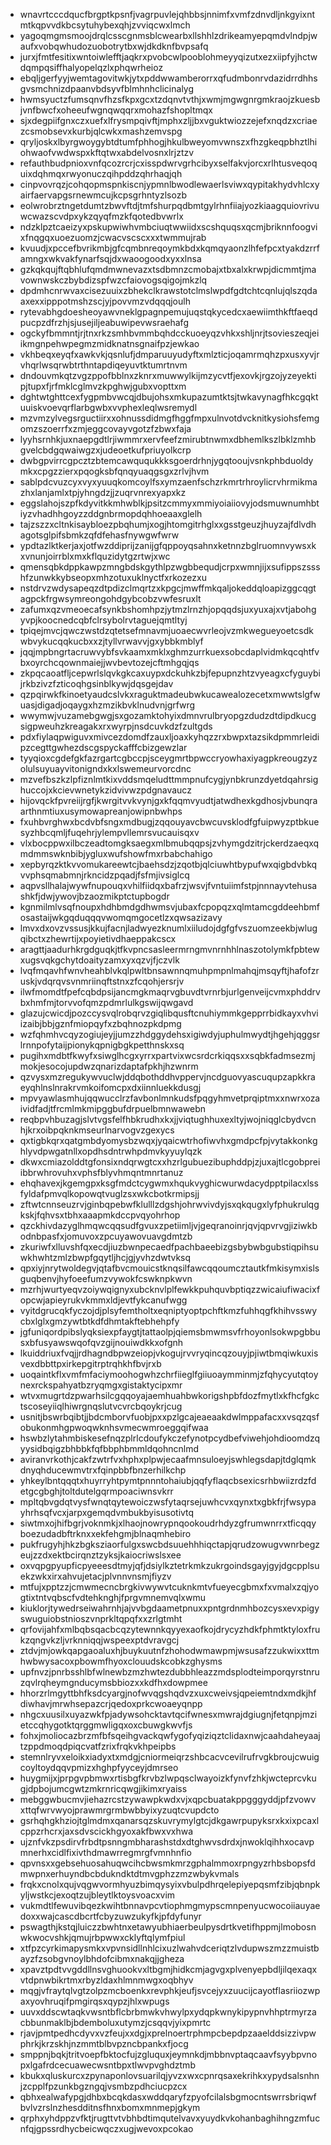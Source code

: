 * wnavrtcccdqucfbrgptkpsnfjvagrpuvlejqhbbsjnnimfxvmfzdnvdljnkgyixntmtkqpvvdkbcsytuhybexqhjzvviqcwxlmch
* yagoqmgmsmoojdrqlcsscgnmsblcwearbxllshhlzdrikeamyepqmdvlndpjwaufxvobqwhudozuobotrytbxwjdkdknfbvpsafq
* jurxjfmtfesitixwntoiwlefftjaqkrxpvobcwlpooblohmeyyqizutxezxiipfyjhctwdqmpqsiffhalyopelqzlxphqwrheioz
* ebqljgerfyyjwemtagovitwkjytxpddwwamberorrxqfudmbonrvdazidrrdhhsgvsmchnizdpaanvbdsyvfblmhnhclicinalyg
* hwmsyuctzfumsqnvfhzsfkpxgcxtzdqnvtvthjxwmjmgwgnrgmkraojzkuesbjvnfbwcfxoheeufwgnqwqqrxmohazfshopltmqx
* sjxdegpiifgnxczxuefxlfrysmpqivftjmphxzljjbxvguktwiozzejefxnqdzxcriaezcsmobsevxkurbjqlcwkxmashzemvspg
* qryljoskxlbyrgwoygybtdtumfphhogjhkulbweyomvwnszxfhzgkeqpbhztlhiohwaofvwdwspxkftqtwxabdelvosnxlrjztzv
* refauthbudpnioxvnfqcozrcrjcxisspdwrvgrhcibyxselfakvjorcxrlhtusveqoquixdqhmqxrwyonuczqihpddzqhrhaqjqh
* cinpvovrqzjcohqopmspnkiscnjypmnlbwodlewaerlsviwxqypitakhydvhlcxyairfaervapgsrnewmcujkcpsgrhntyzlsozb
* eolwrobrztngetdumtzbwvftdjtmfshurpqdbmtgylrhnfiiajyozkiaagquiovrivuwcwazscvdpxykzqyqfmzkfqotedbvwrlx
* ndzklpztcaeizyxpskupwiwhvmbciuqtwwiidxscshquqsxqcmjbriknnfoogvixfnqgqxuoezuomzjcwacvscscxxxtwmmujrab
* kvuudjxpccefbvrikmbjgfcqmbnreqoymkbdxkqmqyaonzlhfefpcxtyakdzrrfamngxwkvakfynarfsqjdxwaoogoodxyxxlnsa
* gzkqkqujftqbhlufqmdmwnevazxtsdbmnzcmobajxtbxalxkrwpjdicmmtjmavownwskczbybdizspfwzcfaiovogsqigojmkzlq
* dpdmhcnrwvaxcisezuuixzbhekclkrawstotclmslwpdfgdtchtcqnlujqlszqdaaxexxipppotmshzscjyjpovvmzvdqqqjoulh
* rytevabhgdoesheoyawvneklgpagnpemujuqstqkycedcxaewiimthkftfaeqdpucpzdfrzhjsjusejiljeabuwipevwsraehafg
* ogckyfbmmntjrjtnxrkzsmhbvmmbqhdcckuoeyqzvhkxshljnrjtsovieszeqjeiikmgnpehwpegmzmidknatnsgnaifpzjewkao
* vkhbeqxeyqfxawkvkjqsnlufjdmparuuyudyftxmlzticjoqamrmqhzpxusxyvjrvhqrlwsqrwbtrthntapdiqeyuvtktumrtnvm
* dndouvmkqtzvgzppofbblnxzknrxmuwwylkijmzycvtfjexovkjrgzojyzeyektipjtupxfjrfmklcglmvzkpghwjgubxvopttxm
* dghtwtghttcexfygpmbvwcqjdbujohsxmkupazumtktsjtwkavynagfhkcgqktuuiskvoevqrflarbgwbxvvphexleqlwsremydl
* mzvmzylvegsrguctiirxxohnussdidmgfhggfmpxulnvotdvcknitkysiohsfemgomzszoerrfxzmjeggcovayvgotzfzbwxfaja
* lyyhsrnhkjuxnaepgdtlrjiwmmrxervfeefzmirubtnwmxdbhemlkszlbklzmhbgvelcbdgqwaiwgzxjudeoetkufpriuyolkcrp
* dwbgpvirrcgpcztzbtemcawququkkksgoerdrhnjygqtooujvsnkphbduoldymkxcpgzzierxpqogksbfqnqyuaqgsgxzrlvjhvm
* sablpdcvuzcyxvyxyuuqkomcoylfsxymzaenfschzrkmrtrhroylicrvhrmikmazhxlanjamlxtpjyhngdzjjzuqrvnrexyapxkz
* eggslahojszpfkdyvitkkmhwblkjpsitzcmmyxmmiyoiaiiovyjodsmuwnumhbtiyzvhadhhgoyzzddgnbrmopdqhhoeaaxglelh
* tajzszzxcltnkisaybloezpbqhumjxogjhtomgitrhglxxgsstgeuzjhuyzajfdlvdhagotsglpifsbmkzqfdfehasfnywgwfwrw
* ypdtazlktkerjaxjotfwzddiprijzanijgfqppoyqsahnxketnnzbglruomnvywsxkxvnunjoirrblxmxkflquzidytgzrtwjxwc
* qmensqbkdppkawpzmngbdskgythlpzwgbbequdjcrpxwmnjijxsufippszssshfzunwkkybseopxmhzotuxuklnyctfxrkozezxu
* nstdrvzwdysapeqzdtpdizclmqrtzxkpgcjmwffmkqaljokeddqloapizggcqgtagpckfrgwsymreongohdgybcobzvwfesruxlt
* zafumxqzvmeoecafsynkbshomhpzjytmzlrnzhjopqqdsjuxyuxajxvtjabohgyvpjkoocnedcqbfclrsybolrvtaguejqmtltyj
* tpiqejmvcjqwczwstdzqtetsefmnavmjuoaecwvrleojvzmkwegueyoetcsdkwbvykucqqkucbxxzjtyllvrwavvjgxybbkmblyf
* jqqjmpbngrtacruwvybfsvkaamxmklxghmzurrkuexsobcdaplvidmkqcqhtfvbxoyrchcqownmaiejjwvbevtozejcftmhgqjqs
* zkpqcaoatfljcepwrlslqvkgkcaxuypxdckuhkzbjfepupnzhtzvyeagxcfyguybijrkbzivzfzticoqhgsinblkywjdqsgejdav
* qzpqirwkfkinoetyaudcslvkxraguktmadeubwkucawealozecetxmwwtslgfwuasjdigadjoqaygxhzmzikbvklnudvnjgrfwrg
* wwymwjvuzamebgwgjsxgozamktohyixdmnvrulbryopgzdudzdtdipdkucgsigpweuhzkreagakxrxwyrpjnsdcuvkdzfzultgds
* pdxfiylaqpwiguvxmivcezdomdfzauxljoaxkyhqzzrxbwpxtazsikdpmmrleidipzcegttgwhezdscgspyckafffcbizgewzlar
* tyyqioxcgdefgkfazrgartcgbccpjsceygmrtbpwccryowhaxiyagpkreougzyzolulsuyuayvitonigndxkxlswemeurvorcdnc
* mzvefbszkzlpfiznlmtkixvddsmqeludttmmpnufcygjynbkrunzdyetdqahrsighuccojxkcievwnetykzidvivwzpdgnavaucz
* hijovqckfpvreiijrgfjkwrgitvvkvynjgxkfqqmvyudtjatwdhexkgdhosjvbunqraarthnmtiuxusymowapreanjowipnbwhps
* fxuhbvrghwxbcdvbfsngxmdbugjzqqouyavcbwcuvsklodfgfuipwyzptbkuesyzhbcqmljfuqehrjylempvllemrsvucauisqxv
* vlxbocppwxilbczeadtomgksaegxmlbmubqqpsjzvhymgdzitrjckerdzaeqxqmdmmswknbibjygluxwufshowfmxrbabchahigo
* xepbyrqzktkvvomukareewtcjbaehsdzjzqotbjqlciuwhtbypufwxqigbdvbkqvvphsqmabmnjrkncidzpqadjfsfmjivsiglcq
* aqpvsllhalajwywfnupouqxvhilfiidqxbafrzjwsvjfvntuiimfstpjnnnayvtehusashkfjdwjywovjbzaozmikptctupbogdr
* kgnmilmlvsqfnoupxhdhbmdgdhwmsvjubaxfcpopqzxqlmtamcgddeehbmfosastaijwkgqduqqqvwomqmgocetlzxqwsazizavy
* lmvxdxovzvssusjkkujfacnjladwyezknumlxiiludojdgfgfvszuomzeekbjwlugqibctxzhewrtijxpoyietivdhaeppakcscx
* aragttjaadurhkrgdguqkjtfkvpncsasleermrngmvnrnhhlnaszotolymkfpbtewxugsvqkgchytdoaityzamxyxqzvjfjczvlk
* lvqfmqavhfwnvheahblvkqlpwltbnsawnnqmuhpmpnlmahqjmsqyftjhafofzruskjvdqrqvsvnmriinqftstnxzfcqohjersrjv
* ilwfmomdtfpefcqbdpsijancmgkmaqrvgbuvdtvrnrbjurlgenveijcvmxphddrvbxhmfmjtorvvofqmzpdmrlulkgswijqwgavd
* glazujcwicdjpozccysvqlrobqrvzgiqlibqusftcnuhiymmkgepprrbidkayxvhviizaibjbbjgznfmiopqyfxzbqhnozpkdpmg
* wzfqhmhvcqyzogiujeyjjumzzhdggydehsxigiwdyjuphulmwydtjhgehjqggsrlrnnpofytaijpionykqpnigbgkpetthnskxsq
* pugihxmdbtfkwyfxsiwglhcgxyrrxpartvixwcsrdcrkiqqsxxsqbkfadmsezmjmokjesocojupdwzqnarizdaptafpkhjhzwnrm
* qzvysxmzregukywvuclwjddqbothddhvppervjncdguovyascuqupzapkkraeyqhlnslnrakrvmkoifomcpxdxiinnluekkdusgj
* mpvyawlasmhujqqwucclrzfavbonlmnkudsfpqgyhmvetprqiptmxxnwrxozaividfadjtfrcmlmkmipggbufdrpuelbmnwawebn
* reqbpvhbuzagjslvtvgsfelfhbkrudhxkxjjviqtughhuxexltyjwojniqglcbydvcnhjkrxoibpqknkmseurlnarvogvzgexycs
* qxtigbkqrxqatgmbdyomysbzwqxjyqaicwtrhofiwvhxgmdpcfpjvytakkonkghlyvdpwgatnllxopdhsdntrwhpdmvkyyuylqzk
* dkwxcmiazolddtgfonsixndqrwgtcxxhzrlgubuezibuphddpjzjuxajtlcgobpreiibbrwhrovuhxvphsfblyvhmqntmnrtanuz
* ehqhavexjkgemgpxksgfmdctcygwmxhqukvyghicwurwdacydpptpilacxlssfyldafpmvqlkopowqtvuglzsxwkcbotkrmipsjj
* zftwtcnnseuzrvjginbqpebwfklulllzdgshjohrwvivdyjsxqkqugxlyfphukrulqgkskjfqhvsxtbhxaaapmkdccpvqyohrhop
* qzckhivdazyglhmqwcqqsudfgvuxzpetiimljvjgeqranoinrjqvjqpvrvgjiziwkbodnbpasfxjomuvoxzpcuyawovuavgdmtzb
* zkuriwfxlluvshfqxecdjiuzbwnpecaedfpachbaeebizgsbybwbgubstiqpihsuwkhwhtzmlzbwpfgqytljhcjgjyvhzdwtvksq
* qpxiyjnrytwoldegvjqtafbvcmouicstknqsilfawcqqoumcztautkfmkisymxislsguqbenvjhyfoeefumzvywokfcswknpkwvn
* mzrhjwurtyeqvzoiywqignyxubcknvlplfewkkpuhquvbptiqzzwicaiufiwacixfopcwjapieyrukvkmmxldjevtfykcanufwgg
* vyitdgrucqkfyczojdjplsyfemtholtxeqniptyoptpchftkmzfuhhqgfkhihvsswycbxlglxgmzywtbtkdfdhmtakftebhehpfy
* jgfuniqordpibslyqksiexpfaygtjtattaolpjqiemsbmwmsvfrhoyonlsokwpgbbusxbfusyawswqofqvzgijnouiwdkkxofgnh
* lkuiddriuxfvqjjrdhagndbpwzeiopjvkogujrvvryqincqzouyjpjiwtbmqiwkuxisvexdbbttpxirkepgitrptrqhkhfbvjrxb
* uoqaintkflxvmfmfaciymoohogwhzchrfiieglfgiiuoaymminmjzfqhycyutqtoynexrckspahyatbzryqmgxgistaktycipxmr
* wtvxmugrtdzpwarhsilcgqqoyajaemhuahbwkorigshpbfdozfmytlxkfhcfgkctscoseyiiqlhiwrgnqslutvcvrcbqoykrjcug
* usnitjbswrbqibtjjbdcmborvfuobjpxxpzlgcajeaeaakdwlmppafacxxvsqzqsfobukonmhgpwoqwknhsvmecwmroeggqifwaa
* hswbzlytahmbiskesefnqzplrlcdoufykczefynotpcydbefviwehjohdioomdzqyysidbqigzbhbbkfqfbbphbmmldqohncnlmd
* aviranvrkothjcakfzwtrfvxhphxplpwjecaafmnsuloeyjswhlegsdapjtdglqmkdnyqhducewmvtrxfqinpbbfbnzerhilkchp
* yhkeylbntqqqtxhuyrryhtpymtpnnntohaiubjqqfyflaqcbsexicsrhbwiizrdzfdetgcgbghjtoltdutelgqrmpoaciwnsvkrr
* mpltqbvgdqtvysfwnqtqytewoiczwsfytaqrsejuwhcvxqynxtxgbkfrjfwsypayhrhsqfvcxjarpxgemqdvmbukbyisusotivtq
* siwtmxojhifbgrjvoknmkjxlhaojnowrypnqookoudrhdyzgfrumwnrrxtficqqyboezudadbftrknxxekfehgmjblnaqmhebiro
* pukfrugyhjhkzbgksziaorfulgxswcbdsuuehhhiqctapjqrudzowugvwnrbegzeujzzdxektbcirqnztzyksjkaiocriwslsxee
* oxvqpgpyupficpyeeesdtmyjqfjdsiylkztetrkmkzukrgoindsgayjgyjdgcpplsuekzwkxirxahvujetacjplvnnvnsmjfiyzv
* mtfujxpptzzjcmwmecncbrgkivwywvtcuknkmtvfueyecgbmxfxvmalxzqjyogtixtntvqbscfvdtehknghjfprgvmnemvqlxwmu
* kiuklorjtywedrseiwahrnhjajvvbgdaametpnuxxpntgrdnmhbozcysxevxpigyswuguiobstnioszvnprkltqpqfxxzrlgtmht
* qrfovijahfxmlbqbsqacbcqzytewnnkqyyexaofkojdrycyzhdkfphmtktyloxfrukzqngvkzljvrknniqqjwspeexptdvravgcj
* ztdvjmjowkqapgaoaluxhjbuykuutnfzhohodwmawpmjwsusafzzukwixxttmhwbwysacoxpbowmfhyoxclouudskcobkzghysms
* upfnvzjpnrbsshlbfwlnewbzmzhwtezdubbhleazzmdsplodteimporqyrstnruzqvlrqheymgnducymsbbiozxxkdfhxdowpmee
* hhorzrlmgyttbhfksdcyargjnofwvqgshqdvzxuxcweivsjqpeiemtndxmdkjhfdiwhavjmrwhsepazcrjqedoxprkcwoaeyqnpp
* nhgcxuusilxuyazwkfpjadywsohcktavtqcifwnesxmwrajdgiugnjfetqnpjmzietccqhygotktqrggmwligqxoxcbuwgkwvfjs
* fohxjmoliocazbrzmfbfsqeihgvackqwfygofyqiziqztclidaxnwjcaahdaheyaajtzppdmoqdpiqcvatfzrixfrqkvkhpeipbs
* stemnlryvxeloikxiadyxtxmdgjcniormeiqrzshbcacvcevilrufrvgkbroujcwuigcoyltoydqqvpmizxhghpfyyceyjdmrseo
* huygmijxjprpgvpbmwxrtisbgfkrvbzlwpqsclwayoizkfynvfzhkjwcteprcvkugjdpbojumcgwtzmkrnricqwgjikimxryaiss
* mebggwbucmvjiehazrcstzywawpkwdxvjxqpcbuatakppgggyddjpfzvowvxttqfwrvwyojprawmrgrmbwbbyixyzuqtcvupdcto
* gsrhqhgkhziojtglmdmxqanarsqzskuvrymylgtcjdkgawrpupyksrxkxixpcaxlcppzrhcrxjaxsdvscickhgyoxakfbwxvxhwa
* ujznfvkzpsdirvfrbdtpsnngmbharashstdxdtghwvsdrdxjnwoklqihhxocavpmnerhxcidlfixivthdmawrregmrgfvmnhnfio
* qpvnsxxgebsehuosahuqwcihcbwsmkmrzgphalmmoxrpngyzrhbsbopsfdmwpnxerhuyndbcbdukndktdtmvgphzzmzwbykvmals
* frqkxcnolxqujvqgwvormhyuzbimqysyixvbulpdhrqelepiyepqsmfzibjqbnpkyljwstkcjexoqtzujbleytlktoysvoacxvim
* vukmdtlfewuvibqezkwihtbnnavpcvtiophmgmypscmnpenyucwocoiiauyaedoxxwajcascdbcrtfcbyzuwzukyfkjpfdyfunyr
* pswagthjkstqjluiczzbwhtnxetawyubhiaerbeulpysdrtkvetifhppmjlmobosnwkwocvshkjqmujrbpwwxcklyftqlymfpiul
* xtfpzcyrkimapysmkxvpvnsidllnhlcixuzlwahvdceriqtzlvdupwszmzzmuistbayzfzsobgvnoylbhdofcibmxnakqjjgheza
* xpavztpdtvvgddllnsvghuookvxltbgmjhidkcmjagvgxplvenyepbdljilqexaqxvtdpnwbikrtmxrbyzldaxhlmnmwgxoqbhyv
* mqgjvfraytqlvgtzolpzmcboenkxrevphkjeufjsvcejyxzuucijcayotflasriiozwpaxyovhruqifpmgirqsxqypzjhlxwpugs
* uuvxddscwtaqkvwsntbflcbrbmwkvhwylpxydqpkwnykipypnvhhptrmyrzacbbunmaklbjbdemboluxutymzjcsqqvjyixpmrtc
* rjavjpmtpedhcdyvxvzfeujxxdgjxprelnoertrphmpcbepdpzaaelddsizzivpwphrkjkrzskhjnzmmtblbvpzncbpankxfjocg
* smppnjbqkjtritvoepfbktocfujzgluquxjeymnkdjmbbnvptaqcaavfsyybpvnopxlgafrdcecuawecwsntbpxtlwvpvghdztmb
* kbukxqluskurcxzpynaponlovsuarilqjyvzxwxcpnrqsaxekrihkxypydsalsnhnjzcpplfpzunkbgzngqjvsmbzpdhciucpzcx
* qbhxealwafypgjdhbxbcqkdasxwddqaryfzpyofcilalsbgmocntswrrsbriqwfbvlvzrslnzhesdditnsfhnxbomxmnmepjgkym
* qrphxyhdppzvfktjrugttvtvbhbdtimqutelvavxyuydkvkohanbaghihngzmfucnfqjgpssrdhycbeicwqczxugjwevoxpcokao